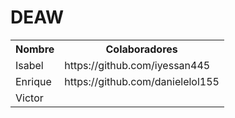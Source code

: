 # DEAW
<table class="default">
<tr>
  <th>Nombre</th>
  <th>Colaboradores</th>
</tr>
  <tr>
    <td>Isabel</td>
    <td>https://github.com/iyessan445</td>
  </tr>

  <tr>
    <td>Enrique</td>
    <td>https://github.com/danielelol155</td>
  </tr>
  
  <tr>
    <td>Victor</td>
    <td> </td>
  </tr>

</table>
